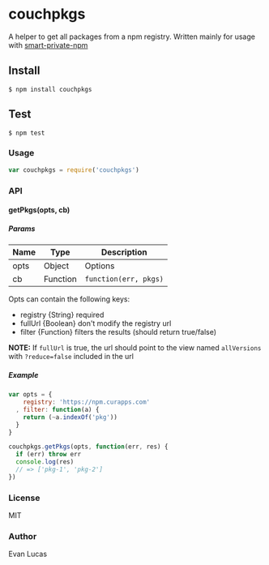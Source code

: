 # couchpkgs

A helper to get all packages from a npm registry. Written mainly for usage with [smart-private-npm](https://github.com/nodejitsu/smart-private-npm)

## Install

```
$ npm install couchpkgs
```

## Test

```
$ npm test
```

### Usage

```js
var couchpkgs = require('couchpkgs')
```

### API

#### getPkgs(opts, cb)

##### Params

| Name | Type | Description |
| ---- | ---- | ----------- |
| opts | Object | Options |
| cb | Function | `function(err, pkgs)` |

Opts can contain the following keys:

 - registry {String} required
 - fullUrl  {Boolean} don't modify the registry url
 - filter   {Function} filters the results (should return true/false)

**NOTE:** If `fullUrl` is true, the url should point to the view named
`allVersions` with `?reduce=false` included in the url

##### Example

```js
var opts = {
    registry: 'https://npm.curapps.com'
  , filter: function(a) {
    return (~a.indexOf('pkg'))
  }
}

couchpkgs.getPkgs(opts, function(err, res) {
  if (err) throw err
  console.log(res)
  // => ['pkg-1', 'pkg-2']
})
```

### License

MIT

### Author

Evan Lucas

